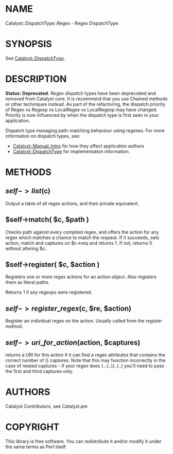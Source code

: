 # NAME

Catalyst::DispatchType::Regex - Regex DispatchType

# SYNOPSIS

See [Catalyst::DispatchType](http://search.cpan.org/perldoc?Catalyst::DispatchType).

# DESCRIPTION

__Status: Deprecated.__ Regex dispatch types have been depreciated and removed
from Catalyst core. It is recommend that you use Chained methods or other
techniques instead. As part of the refactoring, the dispatch priority of
Regex vs Regexp vs LocalRegex vs LocalRegexp may have changed. Priority is now
influenced by when the dispatch type is first seen in your application.

Dispatch type managing path-matching behaviour using regexes.  For
more information on dispatch types, see:

- [Catalyst::Manual::Intro](http://search.cpan.org/perldoc?Catalyst::Manual::Intro) for how they affect application authors
- [Catalyst::DispatchType](http://search.cpan.org/perldoc?Catalyst::DispatchType) for implementation information.

# METHODS

## $self->list($c)

Output a table of all regex actions, and their private equivalent.

## $self->match( $c, $path )

Checks path against every compiled regex, and offers the action for any regex
which matches a chance to match the request. If it succeeds, sets action,
match and captures on $c->req and returns 1. If not, returns 0 without
altering $c.

## $self->register( $c, $action )

Registers one or more regex actions for an action object.
Also registers them as literal paths.

Returns 1 if any regexps were registered.

## $self->register\_regex($c, $re, $action)

Register an individual regex on the action. Usually called from the
register method.

## $self->uri\_for\_action($action, $captures)

returns a URI for this action if it can find a regex attributes that contains
the correct number of () captures. Note that this may function incorrectly
in the case of nested captures - if your regex does (...(..))..(..) you'll
need to pass the first and third captures only.

# AUTHORS

Catalyst Contributors, see Catalyst.pm

# COPYRIGHT

This library is free software. You can redistribute it and/or modify it under
the same terms as Perl itself.
